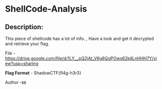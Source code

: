 
# ShellCode-Analysis
## Description:
This piece of shellcode has a lot of info. , Have a look and get it decrypted and retrieve your flag.

File - https://drive.google.com/file/d/1LY__pQ2jAt_V6g8QgPOws62k4LnHHH7Y/view?usp=sharing

**Flag Format** - ShadowCTF{fl4g-h3r3}

Author -**`SS`**

